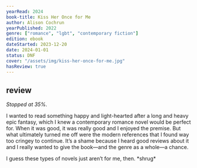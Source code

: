 ```yaml
---
yearRead: 2024
book-title: Kiss Her Once for Me
author: Alison Cochrun
yearPublished: 2022
genre: ["romance", "lgbt", "contemporary fiction"]
edition: ebook
dateStarted: 2023-12-20
date: 2024-01-01
status: DNF
cover: "/assets/img/kiss-her-once-for-me.jpg"
hasReview: true
---
```


## review

*Stopped at 35%.*

I wanted to read something happy and light-hearted after a long and heavy epic fantasy, which I knew a contemporary romance novel would be perfect for. When it was good, it was really good and I enjoyed the premise. But what ultimately turned me off were the modern references that I found way too cringey to continue. It’s a shame because I heard good reviews about it and I really wanted to give the book—and the genre as a whole—a chance.

I guess these types of novels just aren’t for me, then. \*shrug\*